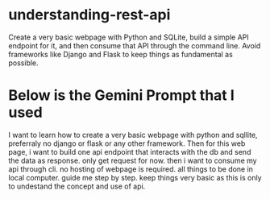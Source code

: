 # understanding-rest-api
Create a very basic webpage with Python and SQLite, build a simple API endpoint for it, and then consume that API through the command line. Avoid frameworks like Django and Flask to keep things as fundamental as possible.

# Below is the Gemini Prompt that I used
I want to learn how to create a very basic webpage with python and sqllite, preferraly no django or flask or any other framework. Then for this web page, i want to build one api endpoint that interacts with the db and send the data as response. only get request for now. then i want to consume my api through cli. no hosting of webpage is required. all things to be done in local computer. guide me step by step. keep things very basic as this is only to undestand the concept and use of api.
